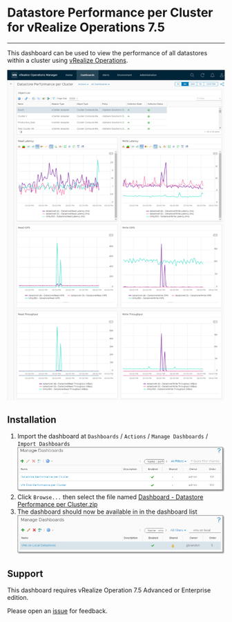 # Datastore Performance per Cluster for vRealize Operations 7.5
---------

This dashboard can be used to view the performance of all datastores within a cluster using [vRealize Operations](https://www.vmware.com/products/vrealize-operations.html).

![Datastore Performance per Cluster](https://raw.githubusercontent.com/notoriousbdg/vrops-dashboard-datastore_performance_per_cluster/master/Dashboard.png)


## Installation
1. Import the dashboard at `Dashboards` / `Actions` / `Manage Dashboards` / `Import Dashboards`  
![Import Dashboard](https://raw.githubusercontent.com/notoriousbdg/vrops-dashboard-datastore_performance_per_cluster/master/Import_Dashboard.png)
2. Click `Browse...` then select the file named [Dashboard - Datastore Performance per Cluster.zip](https://github.com/notoriousbdg/vrops-dashboard-datastore_performance_per_cluster/raw/master/Dashboard%20-%20Datastore%20Performance%20per%20Cluster.zip)
3. The dashboard should now be available in in the dashboard list  
![Dashboard List](https://raw.githubusercontent.com/notoriousbdg/vrops-dashboard-datastore_performance_per_cluster/master/Dashboard_List.png)


## Support

This dashboard requires vRealize Operation 7.5 Advanced or Enterprise edition.

Please open an [issue](https://github.com/notoriousbdg/vrops-dashboard-datastore_performance_per_cluster/issues) for feedback.
